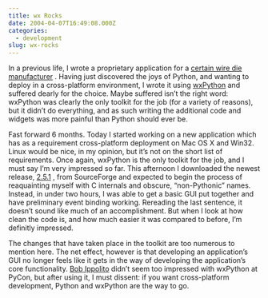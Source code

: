 ```yaml
---
title: wx Rocks
date: 2004-04-07T16:49:08.000Z
categories:
  - development
slug: wx-rocks
---
```

In a previous life, I wrote a proprietary application for a [certain wire die manufacturer][1] . Having just discovered the joys of Python, and wanting to deploy in a cross-platform environment, I wrote it using [wxPython][2]  and suffered dearly for the choice. Maybe suffered isn’t the right word: wxPython was clearly the only toolkit for the job (for a variety of reasons), but it didn’t do everything, and as such writing the additional code and widgets was more painful than Python should ever be.

Fast forward 6 months. Today I started working on a new application which has as a requirement cross-platform deployment on Mac <span class="caps">OS</span> X and Win32. Linux would be nice, in my opinion, but it’s not on the short list of requirements. Once again, wxPython is the only toolkit for the job, and I must say I’m very impressed so far. This afternoon I downloaded the newest release, [2.5.1][3] , from SourceForge and expected to begin the process of reaquainting myself with C internals and obscure, “non-Pythonic” names. Instead, in under two hours, I was able to get a basic <span class="caps">GUI</span> put together and have preliminary event binding working. Rereading the last sentence, it doesn’t sound like much of an accomplishment. But when I look at how clean the code is, and how much easier it was compared to before, I’m definitly impressed.

The changes that have taken place in the toolkit are too numerous to mention here. The net effect, however is that developing an application’s <span class="caps">GUI</span> no longer feels like it gets in the way of developing the application’s core functionality. [Bob Ippolito][4]  didn’t seem too impressed with wxPython at PyCon, but after using it, I must dissent: if you want cross-platform development, Python and wxPython are the way to go.



 [1]: http://esteves-dwd.com
 [2]: http://wxpython.org
 [3]: http://wxpython.org/recentchanges.php
 [4]: http://bob.pycs.net/
